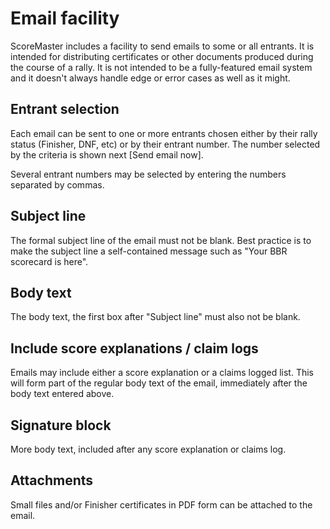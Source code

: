 # Email facility

ScoreMaster includes a facility to send emails to some or all entrants. It is intended for distributing certificates or other documents produced 
during the course of a rally. It is not intended to be a fully-featured email system and it doesn't always handle edge or error cases as well as it might.

## Entrant selection

Each email can be sent to one or more entrants chosen either by their rally status (Finisher, DNF, etc) or by their entrant number. The number selected by the criteria is shown next [Send email now].

Several entrant numbers may be selected by entering the numbers separated by commas.

## Subject line

The formal subject line of the email must not be blank. Best practice is to make the subject line a self-contained message such as "Your BBR scorecard is here". 

## Body text

The body text, the first box after "Subject line" must also not be blank.

## Include score explanations / claim logs

Emails may include either a score explanation or a claims logged list. This will form part of the regular body text of the email, immediately after the body text entered above.

## Signature block

More body text, included after any score explanation or claims log.

## Attachments

Small files and/or Finisher certificates in PDF form can be attached to the email.

